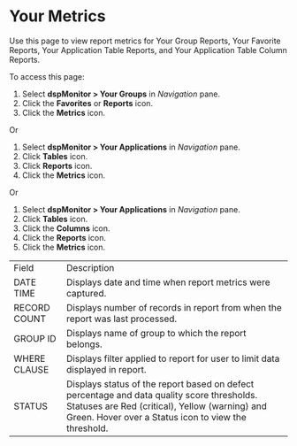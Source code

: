 # Your Metrics

<div class="use">

Use this page to view report metrics for Your Group Reports, Your
Favorite Reports, Your Application Table Reports, and Your Application
Table Column Reports.

</div>

To access this page:

1.  Select **dspMonitor \> Your Groups** in *Navigation* pane.
2.  Click the **Favorites** or **Reports** icon.
3.  Click the **Metrics** icon.

Or

1.  Select **dspMonitor \> Your Applications** in *Navigation* pane.
2.  Click **Tables** icon.
3.  Click **Reports** icon.
4.  Click the **Metrics** icon.

Or

1.  Select **dspMonitor \> Your Applications** in *Navigation* pane.
2.  Click **Tables** icon.
3.  Click the **Columns** icon.
4.  Click the **Reports** icon.
5.  Click the **Metrics**
icon.

|              |                                                                                                                                                                                                      |
| ------------ | ---------------------------------------------------------------------------------------------------------------------------------------------------------------------------------------------------- |
| Field        | Description                                                                                                                                                                                          |
| DATE TIME    | Displays date and time when report metrics were captured.                                                                                                                                            |
| RECORD COUNT | Displays number of records in report from when the report was last processed.                                                                                                                        |
| GROUP ID     | Displays name of group to which the report belongs.                                                                                                                                                  |
| WHERE CLAUSE | Displays filter applied to report for user to limit data displayed in report.                                                                                                                        |
| STATUS       | Displays status of the report based on defect percentage and data quality score thresholds. Statuses are Red (critical), Yellow (warning) and Green. Hover over a Status icon to view the threshold. |
